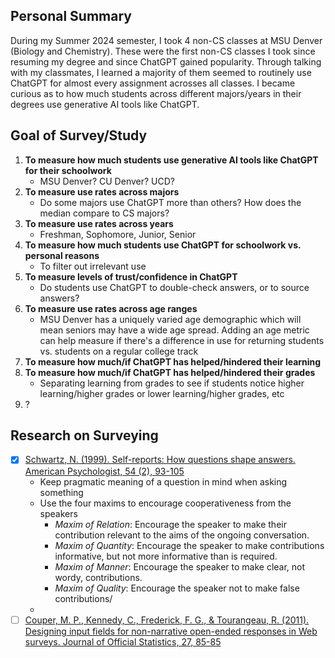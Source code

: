 ## Personal Summary
During my Summer 2024 semester, I took 4 non-CS classes at MSU Denver (Biology and Chemistry). These were the first non-CS classes I took since resuming my degree and since ChatGPT gained popularity. Through talking with my classmates, I learned a majority of them seemed to routinely use ChatGPT for almost every assignment acrosses all classes. I became curious as to how much students across different majors/years in their degrees use generative AI tools like ChatGPT.

## Goal of Survey/Study
1. **To measure how much students use generative AI tools like ChatGPT for their schoolwork**
   - MSU Denver? CU Denver? UCD?
2. **To measure use rates across majors**
   - Do some majors use ChatGPT more than others? How does the median compare to CS majors?
3. **To measure use rates across years**
   - Freshman, Sophomore, Junior, Senior
4. **To measure how much students use ChatGPT for schoolwork vs. personal reasons**
   - To filter out irrelevant use
5. **To measure levels of trust/confidence in ChatGPT**
   - Do students use ChatGPT to double-check answers, or to source answers?
6. **To measure use rates across age ranges**
   - MSU Denver has a uniquely varied age demographic which will mean seniors may have a wide age spread. Adding an age metric can help measure if there's a difference in use for returning students vs. students on a regular college track
7. **To measure how much/if ChatGPT has helped/hindered their learning**
8. **To measure how much/if ChatGPT has helped/hindered their grades**
   - Separating learning from grades to see if students notice higher learning/higher grades or lower learning/higher grades, etc
9. ?

## Research on Surveying
- [x] [Schwartz, N. (1999). Self-reports: How questions shape answers. American Psychologist, 54 (2), 93-105](https://cci.drexel.edu/faculty/sgasson/Readings/Schwarz%20%5B1999%5D%20Self-reports%20-%20How%20the%20questions%20shape%20the%20answers.pdf)
   - Keep pragmatic meaning of a question in mind when asking something
   - Use the four maxims to encourage cooperativeness from the speakers
     - *Maxim of Relation*: Encourage the speaker to make their contribution relevant to the aims of the ongoing conversation.
      - *Maxim of Quantity*: Encourage the speaker to make contributions informative, but not more informative than is required.
      - *Maxim of Manner*: Encourage the speaker to make clear, not wordy, contributions.
      - *Maxim of Quality*: Encourage the speaker not to make false contributions/
   - 
- [ ] [Couper, M. P., Kennedy, C., Frederick, F. G., & Tourangeau, R. (2011). Designing input fields for non-narrative open-ended responses in Web surveys. Journal of Official Statistics, 27, 85-85](https://www.ncbi.nlm.nih.gov/pmc/articles/PMC3570266/)
